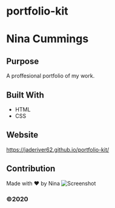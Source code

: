 # portfolio-kit

# Nina Cummings

## Purpose
A proffesional portfolio of my work.

## Built With
* HTML
* CSS

## Website
https://jaderiver62.github.io/portfolio-kit/

## Contribution
Made with ❤️ by Nina
![Screenshot](https://ibb.co/6bV9sbd)
### ©️2020
